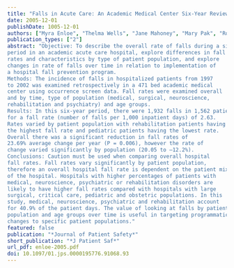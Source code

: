 ```yaml
---
title: "Falls in Acute Care: An Academic Medical Center Six-Year Review"
date: 2005-12-01
publishDate: 1005-12-01
authors: ["Myra Enloe", "Thelma Wells", "Jane Mahoney", "Mary Pak", "Ronald Gangnon", "Teresa Pellino", "Susan Hughes", "Kristine Leahy-Gross"]
publication_types: ["2"]
abstract: "Objective: To describe the overall rate of falls during a six-year
period in an academic acute care hospital, explore differences in fall
rates and characteristics by type of patient population, and explore
changes in rate of falls over time in relation to implementation of
a hospital fall prevention program.
Methods: The incidence of falls in hospitalized patients from 1997
to 2002 was examined retrospectively in a 471 bed academic medical
center using occurrence screen data. Fall rates were examined overall
and by time, type of population (medical, surgical, neuroscience,
rehabilitation and psychiatry) and age groups.
Results: In this six-year period, there were 1,932 falls in 1,562 patients
for a fall rate (number of falls per 1,000 inpatient days) of 2.63.
Rates varied by patient population with rehabilitation patients having
the highest fall rate and pediatric patients having the lowest rate.
Overall there was a significant reduction in fall rates of
23.69% average change per year (P = 0.006), however the rate of
change varied significantly by population (20.05 to –12.2%).
Conclusions: Caution must be used when comparing overall hospital
fall rates. Fall rates vary significantly by patient population,
therefore an overall hospital fall rate is dependent on the patient mix
of the hospital. Hospitals with higher percentages of patients with
medical, neuroscience, psychiatric or rehabilitation disorders are
likely to have higher fall rates compared with hospitals with large
surgical, critical care, pediatric and obstetric populations. In this
study, medical, neuroscience, psychiatric and rehabilitation account
for 40.9% of the patient days. The value of looking at falls by patient
population and age groups over time is useful in targeting programmatic
changes to specific patient populations."
featured: false
publication: "*Journal of Patient Safety*"
short_publication: "*J Patient Saf*"
url_pdf: enloe-2005.pdf
doi: 10.1097/01.jps.0000195776.91068.93
---
```


